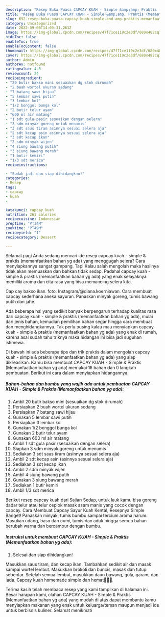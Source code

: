```yaml
---
description: "Resep Buka Puasa CAPCAY KUAH - Simple &amp;amp; Praktis (Memanfaatkan bahan yg ada), Bikin Ngiler"
title: "Resep Buka Puasa CAPCAY KUAH - Simple &amp;amp; Praktis (Memanfaatkan bahan yg ada), Bikin Ngiler"
slug: 692-resep-buka-puasa-capcay-kuah-simple-and-amp-praktis-memanfaatkan-bahan-yg-ada-bikin-ngiler
category: Uncategorized
date: 2022-09-06T14:09:31.261Z
image: https://img-global.cpcdn.com/recipes/47f71ce119c2e3df/680x482cq70/capcay-kuah-simple-praktis-memanfaatkan-bahan-yg-ada-foto-resep-utama.jpg
hideToc: false
enableToc: true
enableTocContent: false
thumbnail: https://img-global.cpcdn.com/recipes/47f71ce119c2e3df/680x482cq70/capcay-kuah-simple-praktis-memanfaatkan-bahan-yg-ada-foto-resep-utama.jpg
cover: https://img-global.cpcdn.com/recipes/47f71ce119c2e3df/680x482cq70/capcay-kuah-simple-praktis-memanfaatkan-bahan-yg-ada-foto-resep-utama.jpg
author: Admin
authorAv: notfound
ratingvalue: 4.8
reviewcount: 24
recipeingredient:
- "20 butir bakso mini sesuaikan dg stok dirumah"
- "2 buah wortel ukuran sedang"
- "7 batang sawi hijau"
- "5 lembar sawi putih"
- "3 lembar kol"
- "1/2 bonggol bunga kol"
- "2 butir telur ayam"
- "600 ml air matang"
- "1 sdt gula pasir sesuaikan dengan selera"
- "3 sdm minyak goreng untuk menumis"
- "3 sdt saus tiram asinnya sesuai selera aja"
- "2 sdt kecap asin asinnya sesuai selera aja"
- "3 sdt kecap ikan"
- "2 sdm minyak wijen"
- "4 siung bawang putih"
- "3 siung bawang merah"
- "1 butir kemiri"
- "1/3 sdt merica"
recipeinstructions:

- "Sudah jadi dan siap dihidangkan!"
categories:
- Resep
tags:
- capcay
- kuah
- 

katakunci: capcay kuah  
nutrition: 261 calories
recipecuisine: Indonesian
preptime: "PT14M"
cooktime: "PT49M"
recipeyield: "1"
recipecategory: Dessert

---
```



Selamat pagi Anda sedang mencari ide resep capcay kuah - simple &amp; praktis (memanfaatkan bahan yg ada) yang menggugah selera? Cara menyiapkannya sangat gampang. Tapi Kalau salah mengolah maka hasilnya tidak akan memuaskan dan bahkan tidak sedap. Padahal capcay kuah - simple &amp; praktis (memanfaatkan bahan yg ada) yang enak selayaknya memiliki aroma dan cita rasa yang bisa memancing selera kita.


Cap cay bakso ikan. foto: Instagram/@diana.koerniawan. Cara membuat capcay sederhana aneka sayuran. Panaskan minyak goreng, tumis bawang putih dan jahe.

Ada beberapa hal yang sedikit banyak berpengaruh terhadap kualitas rasa dari capcay kuah - simple &amp; praktis (memanfaatkan bahan yg ada), mulai dari jenis bahan, kemudian pemilihan bahan segar hingga cara membuat dan menghidangkannya. Tak perlu pusing kalau mau menyiapkan capcay kuah - simple &amp; praktis (memanfaatkan bahan yg ada) yang enak di rumah, karena asal sudah tahu triknya maka hidangan ini bisa jadi suguhan istimewa.


Di bawah ini ada beberapa tips dan trik praktis dalam mengolah capcay kuah - simple &amp; praktis (memanfaatkan bahan yg ada) yang siap dikreasikan. Kamu bisa membuat CAPCAY KUAH - Simple &amp; Praktis (Memanfaatkan bahan yg ada) memakai 18 bahan dan 0 langkah pembuatan. Berikut ini cara dalam menyiapkan hidangannya.

<!--inarticleads1-->

##### Bahan-bahan dan bumbu yang wajib ada untuk pembuatan CAPCAY KUAH - Simple &amp; Praktis (Memanfaatkan bahan yg ada):

1. Ambil 20 butir bakso mini (sesuaikan dg stok dirumah)
1. Persiapkan 2 buah wortel ukuran sedang
1. Persiapkan 7 batang sawi hijau
1. Gunakan 5 lembar sawi putih
1. Persiapkan 3 lembar kol
1. Gunakan 1/2 bonggol bunga kol
1. Gunakan 2 butir telur ayam
1. Gunakan 600 ml air matang
1. Ambil 1 sdt gula pasir (sesuaikan dengan selera)
1. Siapkan 3 sdm minyak goreng untuk menumis
1. Sediakan 3 sdt saus tiram (asinnya sesuai selera aja)
1. Ambil 2 sdt kecap asin (asinnya sesuai selera aja)
1. Sediakan 3 sdt kecap ikan
1. Ambil 2 sdm minyak wijen
1. Ambil 4 siung bawang putih
1. Gunakan 3 siung bawang merah
1. Sediakan 1 butir kemiri
1. Ambil 1/3 sdt merica


Berikut resep capcay kuah dari Sajian Sedap, untuk lauk kamu bisa goreng dadar telur atau telur ceplok masak asam manis yang cocok dengan capcay. Cara Membuat Capcay Sayur Kuah Kental, Resepnya Simple Banget! Panaskan minyak, tumis bumbu sampai tercium aroma harum. Masukan udang, baso dan cumi, tumis dan aduk hingga semua bahan berubah warna dan bercampur dengan bumbu. 

<!--inarticleads2-->

##### Instruksi untuk membuat CAPCAY KUAH - Simple &amp; Praktis (Memanfaatkan bahan yg ada):


1. Selesai dan siap dihidangkan!

Masukkan saus tiram, dan kecap ikan. Tambahkan sedikit air dan masak sampai wortel lembut. Masukkan brokoli dan buncis, masak dan tutup sebentar. Setelah semua lembut, masukkan daun bawang, gula, garam, dan lada. Capcay kuah homemade simple dan hemat👩‍🍳😂. 

Terima kasih telah membaca resep yang kami tampilkan di halaman ini. Besar harapan kami, olahan CAPCAY KUAH - Simple &amp; Praktis (Memanfaatkan bahan yg ada) yang mudah di atas dapat membantu kamu menyiapkan makanan yang enak untuk keluarga/teman maupun menjadi ide untuk berbisnis kuliner. Selamat menikmati
